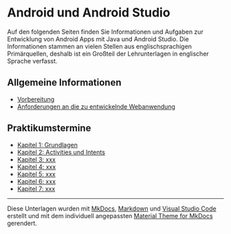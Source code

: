 #  Android und Android Studio

<!-- Stand: 2019-03-18 -->

Auf den folgenden Seiten finden Sie Informationen und Aufgaben zur Entwicklung von Android Apps mit Java und Android Studio.
Die Informationen stammen an vielen Stellen aus englischsprachigen Primärquellen, deshalb ist ein Großteil der Lehrunterlagen in englischer Sprache verfasst.

## Allgemeine Informationen

* [Vorbereitung](vorbereitung.md)
* [Anforderungen an die zu entwickelnde Webanwendung](anforderungen.md)

## Praktikumstermine

* [Kapitel 1: Grundlagen](grundlagen.md) 
* [Kapitel 2: Activities und Intents](activities.md) 
* [Kapitel 3: xxx](index.md) 
* [Kapitel 4: xxx](index.md) 
* [Kapitel 5: xxx](index.md) 
* [Kapitel 6: xxx](index.md) 
* [Kapitel 7: xxx](index.md) 


----
Diese Unterlagen wurden mit [MkDocs](http://mkdocs.org), [Markdown](https://en.wikipedia.org/wiki/Markdown) und [Visual Studio Code](https://code.visualstudio.com/) erstellt und mit dem individuell angepassten [Material Theme for MkDocs](https://squidfunk.github.io/mkdocs-material/) gerendert.
